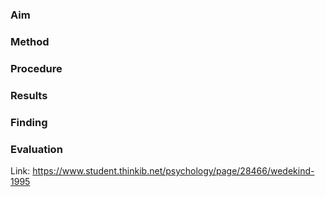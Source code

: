 ### Aim

### Method

### Procedure 

### Results 

### Finding 

### Evaluation 

Link: https://www.student.thinkib.net/psychology/page/28466/wedekind-1995
